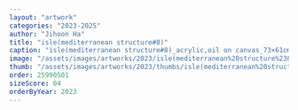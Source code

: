 ```yaml
---
layout: "artwork"
categories: "2023-2025"
author: "Jihoon Ha"
title: "isle(mediterranean structure#8)"
caption: "isle(mediterranean structure#8)_acrylic,oil on canvas_73×61㎝_2023"
image: "/assets/images/artworks/2023/isle(mediterranean%20structure%238)%20acrylic%2Coil%20on%20canvas%2073x61cm%202023.jpg"
thumb: "/assets/images/artworks/2023/thumbs/isle(mediterranean%20structure%238)%20acrylic%2Coil%20on%20canvas%2073x61cm%202023.jpg"
order: 25990501
sizeScore: 04
orderByYear: 2023
---
```

